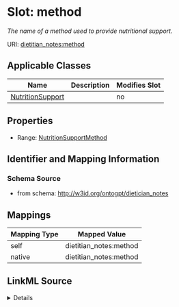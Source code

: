 

# Slot: method


_The name of a method used to provide nutritional support._



URI: [dietitian_notes:method](dietitian_notes:method)



<!-- no inheritance hierarchy -->





## Applicable Classes

| Name | Description | Modifies Slot |
| --- | --- | --- |
| [NutritionSupport](NutritionSupport.md) |  |  no  |







## Properties

* Range: [NutritionSupportMethod](NutritionSupportMethod.md)





## Identifier and Mapping Information







### Schema Source


* from schema: http://w3id.org/ontogpt/dietician_notes




## Mappings

| Mapping Type | Mapped Value |
| ---  | ---  |
| self | dietitian_notes:method |
| native | dietitian_notes:method |




## LinkML Source

<details>
```yaml
name: method
description: The name of a method used to provide nutritional support.
from_schema: http://w3id.org/ontogpt/dietician_notes
rank: 1000
alias: method
owner: NutritionSupport
domain_of:
- NutritionSupport
range: NutritionSupportMethod

```
</details>